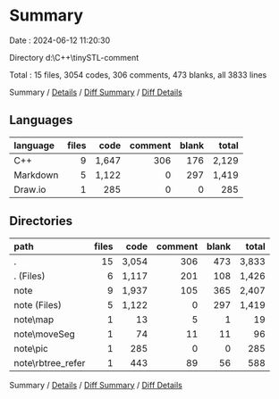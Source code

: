 # Summary

Date : 2024-06-12 11:20:30

Directory d:\\C++\\tinySTL-comment

Total : 15 files,  3054 codes, 306 comments, 473 blanks, all 3833 lines

Summary / [Details](details.md) / [Diff Summary](diff.md) / [Diff Details](diff-details.md)

## Languages
| language | files | code | comment | blank | total |
| :--- | ---: | ---: | ---: | ---: | ---: |
| C++ | 9 | 1,647 | 306 | 176 | 2,129 |
| Markdown | 5 | 1,122 | 0 | 297 | 1,419 |
| Draw.io | 1 | 285 | 0 | 0 | 285 |

## Directories
| path | files | code | comment | blank | total |
| :--- | ---: | ---: | ---: | ---: | ---: |
| . | 15 | 3,054 | 306 | 473 | 3,833 |
| . (Files) | 6 | 1,117 | 201 | 108 | 1,426 |
| note | 9 | 1,937 | 105 | 365 | 2,407 |
| note (Files) | 5 | 1,122 | 0 | 297 | 1,419 |
| note\\map | 1 | 13 | 5 | 1 | 19 |
| note\\moveSeg | 1 | 74 | 11 | 11 | 96 |
| note\\pic | 1 | 285 | 0 | 0 | 285 |
| note\\rbtree_refer | 1 | 443 | 89 | 56 | 588 |

Summary / [Details](details.md) / [Diff Summary](diff.md) / [Diff Details](diff-details.md)